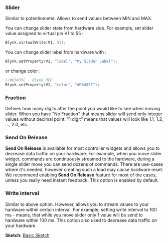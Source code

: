 
### Slider

Similar to potentiometer. Allows to send values between MIN and MAX.
 
You can change slider state from hardware side. For example, set slider value assigned to virtual pin V1 to 55 : 

```cpp
Blynk.virtualWrite(V1, 55);
```

You can change slider label from hardware with : 

```cpp
Blynk.setProperty(V1, "label", "My Slider Label");
```

or change color : 

```cpp
//#D3435C - Blynk RED
Blynk.setProperty(V1, "color", "#D3435C");
```

### Fraction
Defines how many digits after the point you would like to see when moving slider.
When you have "No Fraction" that means slider will send only integer values without decimal point.
"1 digit" means that values will look like 1.1, 1.2, ..., 2.0, etc.
 
### Send On Release
**Send On Release** is available for most controller widgets and allows you to decrease data traffic on your hardware. 
For example, when you move slider widget, commands are continuously streamed to the hardware, during a single slider move 
you can send dozens of commands. There are use-cases where it's needed, however creating such a load may cause hardware reset. 
We recommend enabling **Send On Release** feature for most of the cases, unless you really need instant feedback.
This option is enabled by default.

### Write interval
Similar to above option. However, allows you to stream values to your hardware within certain interval. For example, 
setting write interval to 100 ms - means, that while you move slider only 1 value will be send to hardware within 100 ms.
This option also used to decrease data traffic on your hardware.

**Sketch:** [Basic Sketch](https://github.com/blynkkk/blynk-library/blob/master/examples/GettingStarted/BlynkBlink/BlynkBlink.ino)
